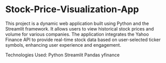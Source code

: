 # Stock-Price-Visualization-App
This project is a dynamic web application built using Python and the Streamlit framework. It allows users to view historical stock prices and volume for various companies. The application integrates the Yahoo Finance API to provide real-time stock data based on user-selected ticker symbols, enhancing user experience and engagement.

Technologies Used:
Python
Streamlit
Pandas
yfinance
